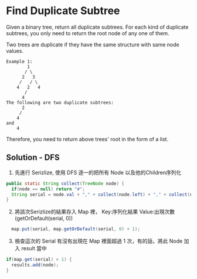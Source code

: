 # Find Duplicate Subtree
Given a binary tree, return all duplicate subtrees. For each kind of duplicate subtrees, you only need to return the root node of any one of them.

Two trees are duplicate if they have the same structure with same node values.

```
Example 1: 
        1
       / \
      2   3
     /   / \
    4   2   4
       /
      4
The following are two duplicate subtrees:
      2
     /
    4
and
    4
```

Therefore, you need to return above trees' root in the form of a list.

## Solution - DFS
1. 先進行 Serizlize, 使用 DFS 逐一的把所有 Node 以及他的Children序列化
```java
public static String collect(TreeNode node) {
  if(node == null) return "#";
  String serial = node.val + "," + collect(node.left) + "," + collect(node.right);
}

```
2. 將該次Serizlize的結果存入 Map 裡， Key:序列化結果 Value:出現次數 (getOrDefault(serial, 0))
```java
  map.put(serial, map.getOrDefault(serial, 0) + 1);
```
3. 檢查這次的 Serial 有沒有出現在 Map 裡面超過 1 次，有的話，將此 Node 加入 result<TreeNode> 當中

```java
if(map.get(serial) > 1) {
  results.add(node);
}
```